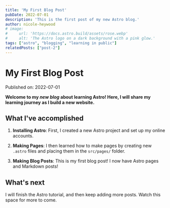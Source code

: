 ```yaml
---
title: 'My First Blog Post'
pubDate: 2022-07-01
description: 'This is the first post of my new Astro blog.'
author: nicole-heywood
# image:
#     url: 'https://docs.astro.build/assets/rose.webp'
#     alt: 'The Astro logo on a dark background with a pink glow.'
tags: ["astro", "blogging", "learning in public"]
relatedPosts: ["post-2"]
---
```

# My First Blog Post

Published on: 2022-07-01

**Welcome to my _new blog_ about learning Astro! Here, I will share my learning journey as I build a new website.**

## What I've accomplished

1. **Installing Astro**: First, I created a new Astro project and set up my online accounts.

2. **Making Pages**: I then learned how to make pages by creating new `.astro` files and placing them in the `src/pages/` folder.

3. **Making Blog Posts**: This is my first blog post! I now have Astro pages and Markdown posts!

## What's next

I will finish the Astro tutorial, and then keep adding more posts. Watch this space for more to come.